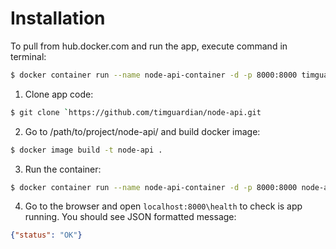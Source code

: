 # Installation

To pull from hub.docker.com and run the app, execute command in terminal:
```sh
$ docker container run --name node-api-container -d -p 8000:8000 timguardian/node-api:latest
```

1) Clone app code:

```sh
$ git clone `https://github.com/timguardian/node-api.git
```

2) Go to /path/to/project/node-api/ and build docker image:

```sh
$ docker image build -t node-api .
```

3) Run the container:

```sh
$ docker container run --name node-api-container -d -p 8000:8000 node-api
```

4) Go to the browser and open `localhost:8000\health` to check is app running. You should see JSON formatted message:

```json
{"status": "OK"}
```